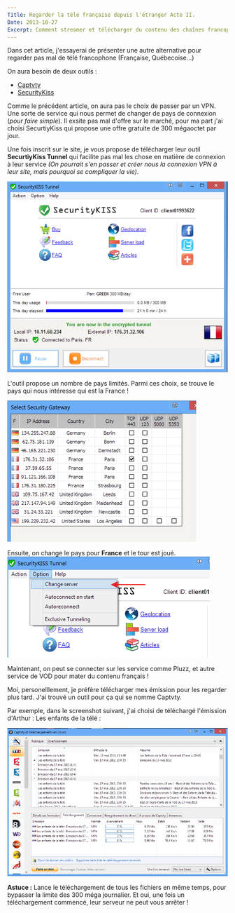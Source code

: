 ```yaml
---
Title: Regarder la télé française depuis l'étranger Acte II.
Date: 2013-10-27
Excerpt: Comment streamer et télécharger du contenu des chaînes francophones depuis l'étranger.
---
```


Dans cet article, j'essayerai de présenter une autre alternative pour regarder pas mal de télé francophone (Française, Québecoise...)

On aura besoin de deux outils :

- [Captvty](http://captvty.fr/)
- [SecurityKiss](http://www.securitykiss.com/index.php?lang=fr)


Comme le précédent article, on aura pas le choix de passer par un VPN. Une sorte de service qui nous permet de changer de pays de connexion (*pour faire simple*). Il exsite pas mal d'offre sur le marché, pour ma part j'ai choisi SecurtiyKiss qui propose une offre gratuite de 300 mégaoctet par jour. 

Une fois inscrit sur le site, je vous propose de télécharger leur outil **SecurtiyKiss Tunnel** qui facilite pas mal les chose en matière de connexion à leur service *(On pourrait s'en passer et créer nous la connexion VPN à leur site, mais pourquoi se compliquer la vie)*. 

![SecurtyKiss](images/SecurtyKiss.jpg )


L'outil propose un nombre de pays limités. Parmi ces choix, se trouve le pays qui nous intéresse qui est la France !

![ListServers](images/ListServers.jpg)


Ensuite, on change le pays pour **France** et le tour est joué.
![](images/ChangeServer.jpg)

Maintenant, on peut se connecter sur les service comme Pluzz, et autre service de VOD pour mater du contenu français !

Moi, personelllement, je préfère télécharger mes émission pour les regarder plus tard. J'ai trouvé un outil pour ça qui se nomme Captvty.

Par exemple, dans le screenshot suivant, j'ai choisi de téléchargé l'émission d'Arthur : Les enfants de la télé :

![Captvty](images/Captvty.jpg)

**Astuce :** Lance le téléchargement de tous les fichiers en même temps, pour bypasser la limite des 300 méga journalier. Et oui, une fois un téléchargement commencé, leur serveur ne peut vous arrêter ! 
 





